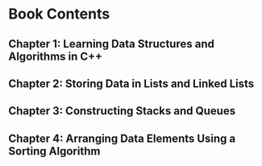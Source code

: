 # Book Contents

## Chapter 1: Learning Data Structures and Algorithms in C++

## Chapter 2: Storing Data in Lists and Linked Lists

## Chapter 3: Constructing Stacks and Queues

## Chapter 4: Arranging Data Elements Using a Sorting Algorithm
